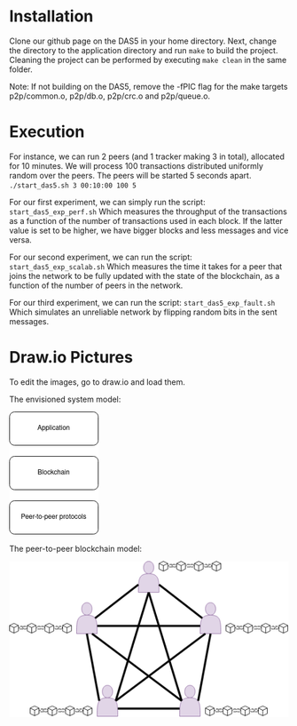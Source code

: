 
[comment]: # (Author: Miguel Blom)

# Installation
Clone our github page on the DAS5 in your home directory.
Next, change the directory to the application directory and run `make` to build the project.
Cleaning the project can be performed by executing `make clean` in the same folder.

Note: If not building on the DAS5, remove the -fPIC flag for the make targets p2p/common.o, p2p/db.o, p2p/crc.o and p2p/queue.o.

# Execution
For instance, we can run 2 peers (and 1 tracker making 3 in total), allocated for 10 minutes.
We will process 100 transactions distributed uniformly random over the peers.
The peers will be started 5 seconds apart.
`./start_das5.sh 3 00:10:00 100 5`

For our first experiment, we can simply run the script:
`start_das5_exp_perf.sh`
Which measures the throughput of the transactions as a function of the number of transactions used in each block. If the latter value is set to be higher, we have bigger blocks and less messages and vice versa.

For our second experiment, we can run the script:
`start_das5_exp_scalab.sh`
Which measures the time it takes for a peer that joins the network to be fully updated with the state of the blockchain, as a function of the number of peers in the network.

For our third experiment, we can run the script:
`start_das5_exp_fault.sh`
Which simulates an unreliable network by flipping random bits in the sent messages.

# Draw.io Pictures
To edit the images, go to draw.io and load them.

The envisioned system model:

![The envisioned system model](imgs/System_model.drawio.png)

The peer-to-peer blockchain model:

![The peer-to-peer blockchain model](imgs/P2Pblockchain.drawio.png)
